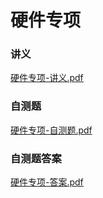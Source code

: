 # 硬件专项

### 讲义

[硬件专项-讲义.pdf](../computer/file/LectureNotes.pdf)

### 自测题

[硬件专项-自测题.pdf](../computer/file/Exercise.pdf)


### 自测题答案

[硬件专项-答案.pdf](../computer/file/Answers.pdf)

